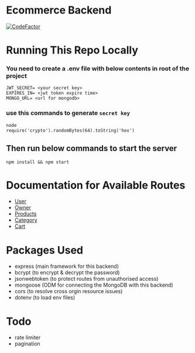 # Ecommerce Backend

[![CodeFactor](https://www.codefactor.io/repository/github/gokul1630/ecommerce_backend/badge)](https://www.codefactor.io/repository/github/gokul1630/ecommerce_backend)

# Running This Repo Locally

### You need to create a .env file with below contents in root of the project

```
JWT_SECRET= <your secret key>
EXPIRES_IN= <jwt token expire time>
MONGO_URL= <url for mongodb>
```

### use this commands to generate `secret key`

```
node
require('crypto').randomBytes(64).toString('hex')
```

## Then run below commands to start the server

```
npm install && npm start
```

# Documentation for Available Routes

- [User](https://github.com/gokul1630/backend_ecommerce/blob/main/docs/user.md)
- [Owner](https://github.com/gokul1630/backend_ecommerce/blob/main/docs/owner.md)
- [Products](https://github.com/gokul1630/backend_ecommerce/blob/main/docs/products.md)
- [Category](https://github.com/gokul1630/backend_ecommerce/blob/main/docs/category.md)
- [Cart](https://github.com/gokul1630/backend_ecommerce/blob/main/docs/cart.md)


# Packages Used

- express (main framework for this backend)
- bcrypt (to encrypt & decrypt the password)
- jsonwebtoken (to protect routes from unauthorised access)
- mongoose (ODM for connecting the MongoDB with this backend)
- cors (to resolve cross orgin resource issues)
- dotenv (to load env files)

# Todo

- rate limiter
- pagination